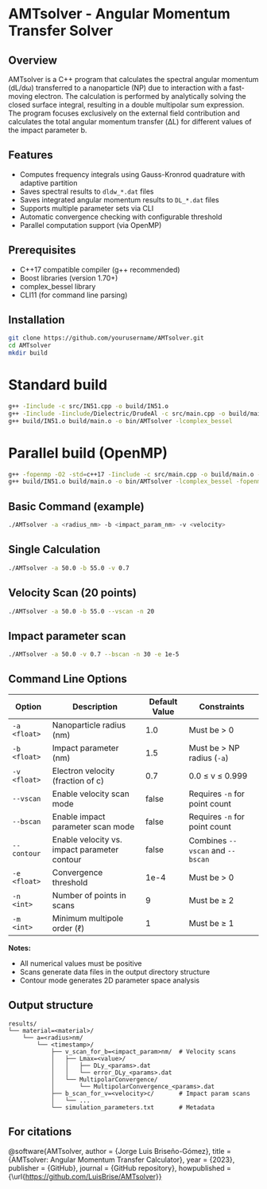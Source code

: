 # AMTsolver - Angular Momentum Transfer Solver

## Overview

AMTsolver is a C++ program that calculates the spectral angular momentum (dL/dω) transferred to a nanoparticle (NP) due to interaction with a fast-moving electron. The calculation is performed by analytically solving the closed surface integral, resulting in a double multipolar sum expression. The program focuses exclusively on the external field contribution and calculates the total angular momentum transfer (ΔL) for different values of the impact parameter b.

## Features

- Computes frequency integrals using Gauss-Kronrod quadrature with adaptive partition
- Saves spectral results to `dldw_*.dat` files
- Saves integrated angular momentum results to `DL_*.dat` files
- Supports multiple parameter sets via CLI
- Automatic convergence checking with configurable threshold
- Parallel computation support (via OpenMP)

## Prerequisites

- C++17 compatible compiler (g++ recommended)
- Boost libraries (version 1.70+)
- complex_bessel library
- CLI11 (for command line parsing)

## Installation

```bash
git clone https://github.com/yourusername/AMTsolver.git
cd AMTsolver
mkdir build
```

# Standard build
```bash
g++ -Iinclude -c src/IN51.cpp -o build/IN51.o
g++ -Iinclude -Iinclude/Dielectric/DrudeAl -c src/main.cpp -o build/main.o -lcomplex_bessel
g++ build/IN51.o build/main.o -o bin/AMTsolver -lcomplex_bessel
```

# Parallel build (OpenMP)
```bash
g++ -fopenmp -O2 -std=c++17 -Iinclude -c src/main.cpp -o build/main.o -lcomplex_bessel
g++ build/IN51.o build/main.o -o bin/AMTsolver -lcomplex_bessel -fopenmp```
```

## Basic Command (example)
```bash
./AMTsolver -a <radius_nm> -b <impact_param_nm> -v <velocity>
```

## Single Calculation
```bash
./AMTsolver -a 50.0 -b 55.0 -v 0.7
```

## Velocity Scan (20 points)
```bash
./AMTsolver -a 50.0 -b 55.0 --vscan -n 20
```
## Impact parameter scan
```bash
./AMTsolver -a 50.0 -v 0.7 --bscan -n 30 -e 1e-5
```
## Command Line Options

| Option       | Description                                      | Default Value | Constraints                      |
|--------------|--------------------------------------------------|---------------|----------------------------------|
| `-a <float>` | Nanoparticle radius (nm)                         | 1.0           | Must be > 0                      |
| `-b <float>` | Impact parameter (nm)                            | 1.5           | Must be > NP radius (`-a`)       |
| `-v <float>` | Electron velocity (fraction of c)                | 0.7           | 0.0 ≤ v ≤ 0.999                  |
| `--vscan`    | Enable velocity scan mode                        | false         | Requires `-n` for point count    |
| `--bscan`    | Enable impact parameter scan mode                | false         | Requires `-n` for point count    |
| `--contour`  | Enable velocity vs. impact parameter contour     | false         | Combines `--vscan` and `--bscan` |
| `-e <float>` | Convergence threshold                            | 1e-4          | Must be > 0                      |
| `-n <int>`   | Number of points in scans                        | 9             | Must be ≥ 2                      |
| `-m <int>`   | Minimum multipole order (ℓ)                      | 1             | Must be ≥ 1                      |

**Notes:**
- All numerical values must be positive
- Scans generate data files in the output directory structure
- Contour mode generates 2D parameter space analysis

## Output structure
```text
results/
└── material=<material>/
    └── a=<radius>nm/
        └── <timestamp>/
            ├── v_scan_for_b=<impact_param>nm/  # Velocity scans
            │   ├── Lmax=<value>/
            │   │   ├── DLy_<params>.dat
            │   │   └── error_DLy_<params>.dat
            │   └── MultipolarConvergence/
            │       └── MultipolarConvergence_<params>.dat
            ├── b_scan_for_v=<velocity>c/       # Impact param scans
            │   └── ... 
            └── simulation_parameters.txt       # Metadata
```
            
## For citations
@software{AMTsolver,
  author = {Jorge Luis Briseño-Gómez},
  title = {AMTsolver: Angular Momentum Transfer Calculator},
  year = {2023},
  publisher = {GitHub},
  journal = {GitHub repository},
  howpublished = {\url{https://github.com/LuisBrise/AMTsolver}}
